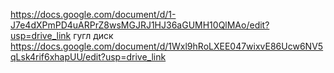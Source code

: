 https://docs.google.com/document/d/1-J7e4dXPmPD4uARPrZ8wsMGJRJ1HJ36aGUMH10QlMAo/edit?usp=drive_link гугл диск 
https://docs.google.com/document/d/1Wxl9hRoLXEE047wixvE86Ucw6NV5qLsk4rif6xhapUU/edit?usp=drive_link
